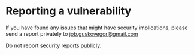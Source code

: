 # Reporting a vulnerability

If you have found any issues that might have security implications,
please send a report privately to job.guskovegor@gmail.com

Do not report security reports publicly.